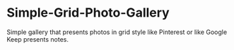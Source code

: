 # Simple-Grid-Photo-Gallery
Simple gallery that presents photos in grid style like Pinterest or like Google Keep presents notes.
